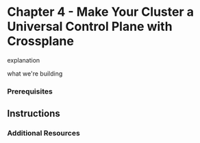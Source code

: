 # Chapter 4 - Make Your Cluster a Universal Control Plane with Crossplane


explanation 

what we're building 
<img>

### Prerequisites

## Instructions 


### Additional Resources 